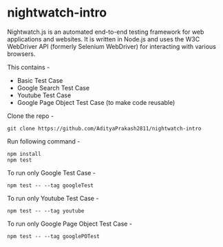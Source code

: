 # nightwatch-intro

Nightwatch.js is an automated end-to-end testing framework for web applications and websites. It is written in Node.js and uses the W3C WebDriver API (formerly Selenium WebDriver) for interacting with various browsers.

This contains - 
- Basic Test Case
- Google Search Test Case
- Youtube Test Case
- Google Page Object Test Case (to make code reusable) 

Clone the repo - 
```
git clone https://github.com/AdityaPrakash2811/nightwatch-intro
```

Run following command - 
```
npm install
npm test 
```

To run only Google Test Case - 
```
npm test -- --tag googleTest
```

To run only Youtube Test Case - 
```
npm test -- --tag youtube
```

To run only Google Page Object Test Case - 
```
npm test -- --tag googlePOTest
```